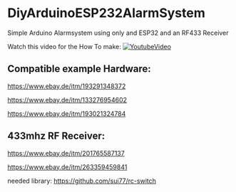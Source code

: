 # DiyArduinoESP232AlarmSystem


Simple Arduino Alarmsystem using only and ESP32 and an RF433 Receiver


Watch this video for the How To make:
[![YoutubeVideo](https://i9.ytimg.com/vi/t-DzMOte1Eo/mq1.jpg?sqp=CIDt9_MF&rs=AOn4CLAN8T-wwQoHwVgtdwnZWKOkL7mYPw)](https://www.youtube.com/watch?v=https://youtu.be/t-DzMOte1Eo)



## Compatible example Hardware:

https://www.ebay.de/itm/193291348372

https://www.ebay.de/itm/133276954602

https://www.ebay.de/itm/193021324784


## 433mhz RF Receiver:
https://www.ebay.de/itm/201765587137

https://www.ebay.de/itm/263359459841

needed library: 
https://github.com/sui77/rc-switch
